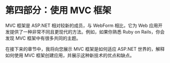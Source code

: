 # 第四部分：使用 MVC 框架

MVC 框架是 ASP.NET 相对较新的成员，与 WebForm 相比，它为 Web 应用开发提供了一种非常不同且更现代的方法。例如，如果你熟悉 Ruby on Rails，你会发现 MVC 框架中有很多共同的主题。

在接下来的章节中，我将向您展示 MVC 框架是如何适应 ASP.NET 世界的，解释如何使用 MVC 框架创建应用，并展示这种新技术的优点和缺点。

